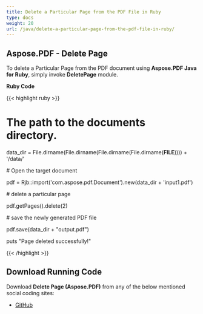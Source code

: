 ```yaml
---
title: Delete a Particular Page from the PDF File in Ruby
type: docs
weight: 20
url: /java/delete-a-particular-page-from-the-pdf-file-in-ruby/
---
```


## **Aspose.PDF - Delete Page**
To delete a Particular Page from the PDF document using **Aspose.PDF Java for Ruby**, simply invoke **DeletePage** module.

**Ruby Code**

{{< highlight ruby >}}

 # The path to the documents directory.

data_dir = File.dirname(File.dirname(File.dirname(File.dirname(__FILE__)))) + '/data/'



\# Open the target document

pdf = Rjb::import('com.aspose.pdf.Document').new(data_dir + 'input1.pdf')

\# delete a particular page

pdf.getPages().delete(2)

\# save the newly generated PDF file

pdf.save(data_dir + "output.pdf")

puts "Page deleted successfully!"


{{< /highlight >}}
## **Download Running Code**
Download **Delete Page (Aspose.PDF)** from any of the below mentioned social coding sites:

- [GitHub](https://github.com/aspose-pdf/Aspose.PDF-for-Java/tree/master/Plugins/Aspose_Pdf_Java_for_Ruby/lib/asposepdfjava/Pages/deletepage.rb)
